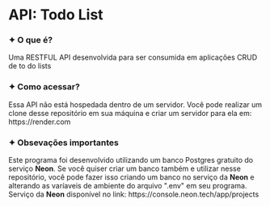 <h1>API: Todo List</h1>

<h3>✦ O que é?</h2>
<p>Uma RESTFUL API desenvolvida para ser consumida em aplicações CRUD de to do lists</p>

<h3>✦ Como acessar?</h2>
<p>Essa API não está hospedada dentro de um servidor. Você pode realizar um clone desse repositório em sua máquina e criar um servidor para ela em: https://render.com</p>

<h3>✦ Obsevações importantes</h2>
<p>Este programa foi desenvolvido utilizando um banco Postgres gratuito do serviço <strong>Neon</strong>. Se você quiser criar um banco também e utilizar nesse repositório, você pode fazer isso criando um banco no serviço da <strong>Neon</strong> e alterando as varíaveis de ambiente do arquivo ".env" em seu programa. Serviço da <strong>Neon</strong> disponível no link: https://console.neon.tech/app/projects</p>
